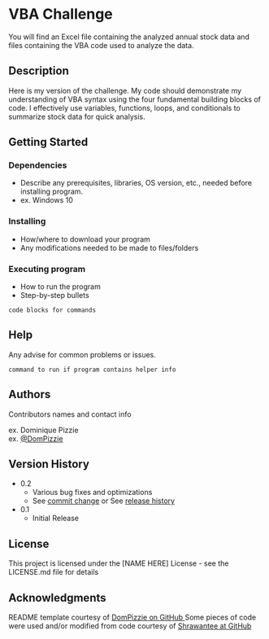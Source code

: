 # VBA Challenge

You will find an Excel file containing the analyzed annual stock data and files containing the VBA code used to analyze the data.

## Description

Here is my version of the challenge. My code should demonstrate my understanding of VBA syntax using the four fundamental building blocks of code. I effectively use variables, functions, loops, and conditionals to summarize stock data for quick analysis.

## Getting Started

### Dependencies

* Describe any prerequisites, libraries, OS version, etc., needed before installing program.
* ex. Windows 10

### Installing

* How/where to download your program
* Any modifications needed to be made to files/folders

### Executing program

* How to run the program
* Step-by-step bullets
```
code blocks for commands
```

## Help

Any advise for common problems or issues.
```
command to run if program contains helper info
```

## Authors

Contributors names and contact info

ex. Dominique Pizzie  
ex. [@DomPizzie](https://twitter.com/dompizzie)

## Version History

* 0.2
    * Various bug fixes and optimizations
    * See [commit change]() or See [release history]()
* 0.1
    * Initial Release

## License

This project is licensed under the [NAME HERE] License - see the LICENSE.md file for details

## Acknowledgments

README template courtesy of [DomPizzie on GitHub ](https://gist.github.com/DomPizzie/7a5ff55ffa9081f2de27c315f5018afc#project-title)
Some pieces of code were used and/or modified from code courtesy of [Shrawantee at GitHub](https://github.com/shrawantee/VBA-Scripting---Stock-Market-Analysis/blob/master/HW2_Hard_DS.vbs)
